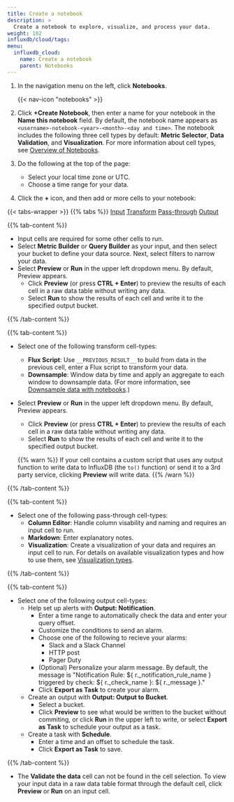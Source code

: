 ```yaml
---
title: Create a notebook
description: >
  Create a notebook to explore, visualize, and process your data.
weight: 102
influxdb/cloud/tags:
menu:
  influxdb_cloud:
    name: Create a notebook
    parent: Notebooks
---
```


1. In the navigation menu on the left, click **Notebooks**.

    {{< nav-icon "notebooks" >}}
2. Click **+Create Notebook**, then enter a name for your notebook in the **Name this notebook** field. By default, the notebook name appears as `<username>-notebook-<year>-<month>-<day and time>`. The notebook includes the following three cell types by default: **Metric Selector**, **Data Validation**, and **Visualization**. For more information about cell types, see [Overview of Notebooks](/influxdb/cloud/notebooks/overview/). 
3. Do the following at the top of the page: 
   - Select your local time zone or UTC. 
   - Choose a time range for your data. 
4. Click the **+** icon, and then add or more cells to your notebook:  

{{< tabs-wrapper >}}
{{% tabs %}}
[Input](#)
[Transform](#)
[Pass-through](#)
[Output](#)
 
<!-------------------------------- BEGIN Input -------------------------------->
{{% tab-content %}}

- Input cells are required for some other cells to run. 
- Select **Metric Builder** or **Query Builder** as your input, and then select your bucket to define your data source. Next, select filters to narrow your data.
- Select **Preview** or **Run** in the upper left dropdown menu. By default, Preview appears. 
  - Click **Preview** (or press **CTRL + Enter**) to preview the results of each cell in a raw data table without writing any data. 
  - Select **Run** to show the results of each cell and write it to the specified output bucket.

{{% /tab-content %}}
<!--------------------------------- END Input --------------------------------->
 
<!-------------------------------- BEGIN Transform-------------------------------->
{{% tab-content %}}

- Select one of the following transform cell-types: 
  - **Flux Script**: Use `__PREVIOUS_RESULT__` to build from data in the previous cell, enter a Flux script to transform your data. 
  - **Downsample**: Window data by time and apply an aggregate to each window to downsample data. (For more information, see [Downsample data with notebooks](/influxdb/cloud/notebooks/downsample/).)
- Select **Preview** or **Run** in the upper left dropdown menu. By default, Preview appears. 
  - Click **Preview** (or press **CTRL + Enter**) to preview the results of each cell in a raw data table without writing any data. 
  - Select **Run** to show the results of each cell and write it to the specified output bucket.

   {{% warn %}}
If your cell contains a custom script that uses any output function to write data to InfluxDB (the `to()` function) or send it to a 3rd party service, clicking **Preview** will write data.
    {{% /warn %}}
 
{{% /tab-content %}}
<!--------------------------------- END Transform--------------------------------->
 
<!------------------------------- BEGIN Pass-through------------------------------->
{{% tab-content %}}
 
- Select one of the following pass-through cell-types: 
  - **Column Editor**: Handle column visability and naming and requires an input cell to run. 
  - **Markdown**: Enter explanatory notes. 
  - **Visualization**: Create a visualization of your data and requires an input cell to run. For details on available visualization types and how to use them, see [Visualization types](/influxdb/cloud/visualize-data/visualization-types/).
 
{{% /tab-content %}}
<!-------------------------------- END Pass-through-------------------------------->
 
<!-------------------------------- BEGIN Output------------------------------->
{{% tab-content %}}
 
 - Select one of the following output cell-types: 
   - Help set up alerts with **Output: Notification**. 
     - Enter a time range to automatically check the data and enter your query offset. 
     - Customize the conditions to send an alarm. 
     - Choose one of the following to recieve your alarms: 
       - Slack and a Slack Channel 
       - HTTP post 
       - Pager Duty
     - (Optional) Personalize your alarm message. By default, the message is "Notification Rule: ${ r._notification_rule_name } triggered by check: ${ r._check_name }: ${ r._message }." 
     - Click **Export as Task** to create your alarm. 
   - Create an output with **Output: Output to Bucket**. 
     - Select a bucket. 
     - Click **Preview** to see what would be written to the bucket without commiting, or click **Run** in the upper left to write, or select **Export as Task** to schedule your output as a task. 
   - Create a task with **Schedule**. 
     - Enter a time and an offset to schedule the task. 
     - Click **Export as Task** to save. 
 
{{% /tab-content %}}
<!--------------------------------- END Output-------------------------------->

- The **Validate the data** cell can not be found in the cell selection. To view your input data in a raw data table format through the default cell, click **Preview** or **Run** on an input cell. 


 
 


